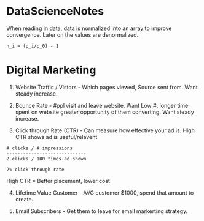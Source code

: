 # DataScienceNotes

When reading in data, data is normalized into an array to improve convergence. Later on the values are denormalized.

```
n_i = (p_i/p_0) - 1
```



# Digital Marketing

1. Website Traffic / Vistors - 
Which pages viewed, Source sent from. Want steady increase.

2. Bounce Rate - #ppl visit and leave website. Want Low #, longer time spent on website greater opportunity of them converting. Want steady increase. 

3. Click through Rate (CTR) - 
Can measure how effective your ad is. High CTR shows ad is useful/relavent. 

```
# clicks / # impressions
-----------------------------
2 clicks / 100 times ad shown

2% click through rate
```

High CTR = Better placement, lower cost

4. Lifetime Value Customer -
AVG customer $1000, spend that amount to create.

5. Email Subscribers -
Get them to leave for email markerting strategy.

